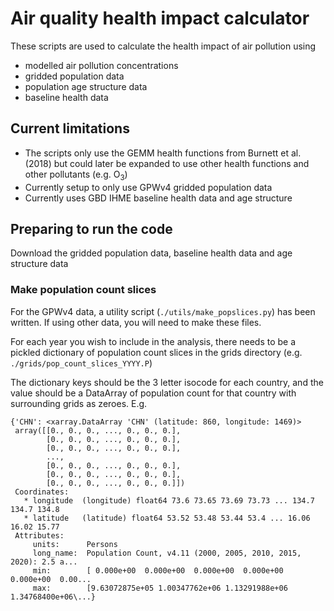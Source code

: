 # Air quality health impact calculator

These scripts are used to calculate the health impact of air pollution
using
* modelled air pollution concentrations
* gridded population data
* population age structure data
* baseline health data


## Current limitations

* The scripts only use the GEMM health functions from Burnett et al. (2018)
but could later be expanded to use other health functions and other pollutants (e.g. O<sub>3</sub>)
* Currently setup to only use GPWv4 gridded population data
* Currently uses GBD IHME baseline health data and age structure

## Preparing to run the code

Download the gridded population data, baseline health data and age structure data

### Make population count slices
For the GPWv4 data, a utility script (`./utils/make_popslices.py`) has been written.
If using other data, you will need to make these files.

For each year you wish to include in the analysis, there needs to be a pickled
dictionary of population count slices in the grids directory 
(e.g. `./grids/pop_count_slices_YYYY.P`)

The dictionary keys should be the 3 letter isocode for each country,
and the value should be a DataArray of population count for that country
with surrounding grids as zeroes. E.g.

```
{'CHN': <xarray.DataArray 'CHN' (latitude: 860, longitude: 1469)>
 array([[0., 0., 0., ..., 0., 0., 0.],
        [0., 0., 0., ..., 0., 0., 0.],
        [0., 0., 0., ..., 0., 0., 0.],
        ...,
        [0., 0., 0., ..., 0., 0., 0.],
        [0., 0., 0., ..., 0., 0., 0.],
        [0., 0., 0., ..., 0., 0., 0.]])
 Coordinates:
   * longitude  (longitude) float64 73.6 73.65 73.69 73.73 ... 134.7 134.7 134.8
   * latitude   (latitude) float64 53.52 53.48 53.44 53.4 ... 16.06 16.02 15.77
 Attributes:
     units:      Persons
     long_name:  Population Count, v4.11 (2000, 2005, 2010, 2015, 2020): 2.5 a...
     min:        [ 0.000e+00  0.000e+00  0.000e+00  0.000e+00  0.000e+00  0.00...
     max:        [9.63072875e+05 1.00347762e+06 1.13291988e+06 1.34768400e+06\...}
```

